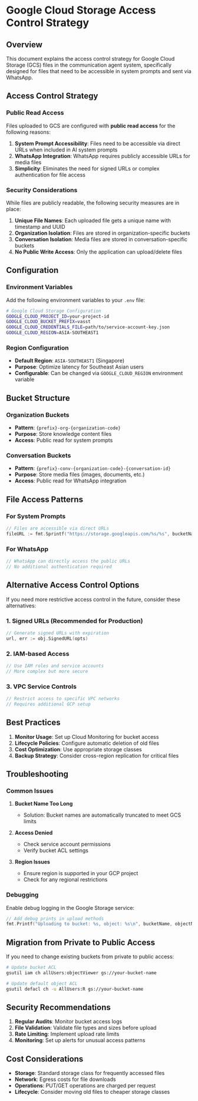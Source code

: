 # Google Cloud Storage Access Control Strategy

## Overview

This document explains the access control strategy for Google Cloud Storage (GCS) files in the communication agent system, specifically designed for files that need to be accessible in system prompts and sent via WhatsApp.

## Access Control Strategy

### Public Read Access

Files uploaded to GCS are configured with **public read access** for the following reasons:

1. **System Prompt Accessibility**: Files need to be accessible via direct URLs when included in AI system prompts
2. **WhatsApp Integration**: WhatsApp requires publicly accessible URLs for media files
3. **Simplicity**: Eliminates the need for signed URLs or complex authentication for file access

### Security Considerations

While files are publicly readable, the following security measures are in place:

1. **Unique File Names**: Each uploaded file gets a unique name with timestamp and UUID
2. **Organization Isolation**: Files are stored in organization-specific buckets
3. **Conversation Isolation**: Media files are stored in conversation-specific buckets
4. **No Public Write Access**: Only the application can upload/delete files

## Configuration

### Environment Variables

Add the following environment variables to your `.env` file:

```bash
# Google Cloud Storage Configuration
GOOGLE_CLOUD_PROJECT_ID=your-project-id
GOOGLE_CLOUD_BUCKET_PREFIX=vasst
GOOGLE_CLOUD_CREDENTIALS_FILE=path/to/service-account-key.json
GOOGLE_CLOUD_REGION=ASIA-SOUTHEAST1
```

### Region Configuration

- **Default Region**: `ASIA-SOUTHEAST1` (Singapore)
- **Purpose**: Optimize latency for Southeast Asian users
- **Configurable**: Can be changed via `GOOGLE_CLOUD_REGION` environment variable

## Bucket Structure

### Organization Buckets
- **Pattern**: `{prefix}-org-{organization-code}`
- **Purpose**: Store knowledge content files
- **Access**: Public read for system prompts

### Conversation Buckets
- **Pattern**: `{prefix}-conv-{organization-code}-{conversation-id}`
- **Purpose**: Store media files (images, documents, etc.)
- **Access**: Public read for WhatsApp integration

## File Access Patterns

### For System Prompts
```go
// Files are accessible via direct URLs
fileURL := fmt.Sprintf("https://storage.googleapis.com/%s/%s", bucketName, objectName)
```

### For WhatsApp
```go
// WhatsApp can directly access the public URLs
// No additional authentication required
```

## Alternative Access Control Options

If you need more restrictive access control in the future, consider these alternatives:

### 1. Signed URLs (Recommended for Production)
```go
// Generate signed URLs with expiration
url, err := obj.SignedURL(opts)
```

### 2. IAM-based Access
```go
// Use IAM roles and service accounts
// More complex but more secure
```

### 3. VPC Service Controls
```go
// Restrict access to specific VPC networks
// Requires additional GCP setup
```

## Best Practices

1. **Monitor Usage**: Set up Cloud Monitoring for bucket access
2. **Lifecycle Policies**: Configure automatic deletion of old files
3. **Cost Optimization**: Use appropriate storage classes
4. **Backup Strategy**: Consider cross-region replication for critical files

## Troubleshooting

### Common Issues

1. **Bucket Name Too Long**
   - Solution: Bucket names are automatically truncated to meet GCS limits

2. **Access Denied**
   - Check service account permissions
   - Verify bucket ACL settings

3. **Region Issues**
   - Ensure region is supported in your GCP project
   - Check for any regional restrictions

### Debugging

Enable debug logging in the Google Storage service:

```go
// Add debug prints in upload methods
fmt.Printf("Uploading to bucket: %s, object: %s\n", bucketName, objectName)
```

## Migration from Private to Public Access

If you need to change existing buckets from private to public access:

```bash
# Update bucket ACL
gsutil iam ch allUsers:objectViewer gs://your-bucket-name

# Update default object ACL
gsutil defacl ch -u AllUsers:R gs://your-bucket-name
```

## Security Recommendations

1. **Regular Audits**: Monitor bucket access logs
2. **File Validation**: Validate file types and sizes before upload
3. **Rate Limiting**: Implement upload rate limits
4. **Monitoring**: Set up alerts for unusual access patterns

## Cost Considerations

- **Storage**: Standard storage class for frequently accessed files
- **Network**: Egress costs for file downloads
- **Operations**: PUT/GET operations are charged per request
- **Lifecycle**: Consider moving old files to cheaper storage classes 